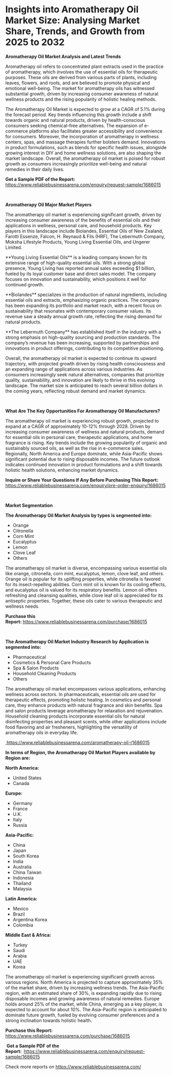 <p><h1>Insights into Aromatherapy Oil Market Size: Analysing Market Share, Trends, and Growth from 2025 to 2032</h1></p><p><strong>Aromatherapy Oil Market Analysis and Latest Trends</strong></p>
<p><p>Aromatherapy oil refers to concentrated plant extracts used in the practice of aromatherapy, which involves the use of essential oils for therapeutic purposes. These oils are derived from various parts of plants, including leaves, flowers, and roots, and are believed to promote physical and emotional well-being. The market for aromatherapy oils has witnessed substantial growth, driven by increasing consumer awareness of natural wellness products and the rising popularity of holistic healing methods.</p><p>The Aromatherapy Oil Market is expected to grow at a CAGR of 5.1% during the forecast period. Key trends influencing this growth include a shift towards organic and natural products, driven by health-conscious consumers seeking chemical-free alternatives. The expansion of e-commerce platforms also facilitates greater accessibility and convenience for consumers. Moreover, the incorporation of aromatherapy in wellness centers, spas, and massage therapies further bolsters demand. Innovations in product formulations, such as blends for specific health issues, alongside growing interest in DIY and home wellness solutions, are also shaping the market landscape. Overall, the aromatherapy oil market is poised for robust growth as consumers increasingly prioritize well-being and natural remedies in their daily lives.</p></p>
<p><strong>Get a Sample PDF of the Report:&nbsp;</strong> <a href="https://www.reliablebusinessarena.com/enquiry/request-sample/1686015?utm_campaign=2262&utm_medium=2&utm_source=Github&utm_content=ia&utm_term=07022025&utm_id=aromatherapy-oil">https://www.reliablebusinessarena.com/enquiry/request-sample/1686015</a></p>
<p>&nbsp;</p>
<p><strong>Aromatherapy Oil Major Market Players</strong></p>
<p><p>The aromatherapy oil market is experiencing significant growth, driven by increasing consumer awareness of the benefits of essential oils and their applications in wellness, personal care, and household products. Key players in this landscape include Biolandes, Essential Oils of New Zealand, Farotti Essenze, Falcon, H. Reynaud & Fils (HRF), The Lebermuth Company, Moksha Lifestyle Products, Young Living Essential Oils, and Ungerer Limited.</p><p>**Young Living Essential Oils** is a leading company known for its extensive range of high-quality essential oils. With a strong global presence, Young Living has reported annual sales exceeding $1 billion, fueled by its loyal customer base and direct sales model. The company focuses on innovation and sustainability, which positions it well for continued growth.</p><p>**Biolandes** specializes in the production of natural ingredients, including essential oils and extracts, emphasizing organic practices. The company has been expanding its portfolio and market reach, with a recent focus on sustainability that resonates with contemporary consumer values. Its revenue saw a steady annual growth rate, reflecting the rising demand for natural products.</p><p>**The Lebermuth Company** has established itself in the industry with a strong emphasis on high-quality sourcing and production standards. The company’s revenue has been increasing, supported by partnerships and innovations in product offerings, contributing to its competitive positioning.</p><p>Overall, the aromatherapy oil market is expected to continue its upward trajectory, with projected growth driven by rising health consciousness and an expanding range of applications across various industries. As consumers increasingly seek natural alternatives, companies that prioritize quality, sustainability, and innovation are likely to thrive in this evolving landscape. The market size is anticipated to reach several billion dollars in the coming years, reflecting robust demand and market dynamics.</p></p>
<p>&nbsp;</p>
<p><strong>What Are The Key Opportunities For Aromatherapy Oil Manufacturers?</strong></p>
<p><p>The aromatherapy oil market is experiencing robust growth, projected to expand at a CAGR of approximately 10-12% through 2028. Driven by increasing consumer awareness of wellness and natural products, demand for essential oils in personal care, therapeutic applications, and home fragrance is rising. Key trends include the growing popularity of organic and sustainably sourced oils, as well as the rise in e-commerce sales. Regionally, North America and Europe dominate, while Asia-Pacific shows significant potential due to rising disposable incomes. The future outlook indicates continued innovation in product formulations and a shift towards holistic health solutions, enhancing market dynamics.</p></p>
<p><strong>Inquire or Share Your Questions If Any Before Purchasing This Report:</strong> <a href="https://www.reliablebusinessarena.com/enquiry/pre-order-enquiry/1686015?utm_campaign=2262&utm_medium=2&utm_source=Github&utm_content=ia&utm_term=07022025&utm_id=aromatherapy-oil">https://www.reliablebusinessarena.com/enquiry/pre-order-enquiry/1686015</a></p>
<p>&nbsp;</p>
<p><strong>Market Segmentation</strong></p>
<p><strong>The Aromatherapy Oil Market Analysis by types is segmented into:</strong></p>
<p><ul><li>Orange</li><li>Citronella</li><li>Corn Mint</li><li>Eucalyptus</li><li>Lemon</li><li>Clove Leaf</li><li>Others</li></ul></p>
<p><p>The aromatherapy oil market is diverse, encompassing various essential oils like orange, citronella, corn mint, eucalyptus, lemon, clove leaf, and others. Orange oil is popular for its uplifting properties, while citronella is favored for its insect-repelling abilities. Corn mint oil is known for its cooling effects, and eucalyptus oil is valued for its respiratory benefits. Lemon oil offers refreshing and cleansing qualities, while clove leaf oil is appreciated for its antiseptic properties. Together, these oils cater to various therapeutic and wellness needs.</p></p>
<p><strong>Purchase this Report:&nbsp;</strong><a href="https://www.reliablebusinessarena.com/purchase/1686015?utm_campaign=2262&utm_medium=2&utm_source=Github&utm_content=ia&utm_term=07022025&utm_id=aromatherapy-oil">https://www.reliablebusinessarena.com/purchase/1686015</a></p>
<p>&nbsp;</p>
<p><strong>The Aromatherapy Oil Market Industry Research by Application is segmented into:</strong></p>
<p><ul><li>Pharmaceutical</li><li>Cosmetics & Personal Care Products</li><li>Spa & Salon Products</li><li>Household Cleaning Products</li><li>Others</li></ul></p>
<p><p>The aromatherapy oil market encompasses various applications, enhancing wellness across sectors. In pharmaceuticals, essential oils are used for therapeutic effects, promoting holistic healing. In cosmetics and personal care, they enhance products with natural fragrance and skin benefits. Spa and salon products leverage aromatherapy for relaxation and rejuvenation. Household cleaning products incorporate essential oils for natural disinfecting properties and pleasant scents, while other applications include food flavoring and air fresheners, highlighting the versatility of aromatherapy oils in everyday life.</p></p>
<p><a href="https://www.reliablebusinessarena.com/aromatherapy-oil-r1686015?utm_campaign=2262&utm_medium=2&utm_source=Github&utm_content=ia&utm_term=07022025&utm_id=aromatherapy-oil">&nbsp;https://www.reliablebusinessarena.com/aromatherapy-oil-r1686015</a></p>
<p><strong>In terms of Region, the Aromatherapy Oil Market Players available by Region are:</strong></p>
<p>
    <p> <strong> North America: </strong>
        <ul>
            <li>United States</li>
            <li>Canada</li>
        </ul>
        </p> 
    <p> <strong> Europe: </strong>
        <ul>
            <li>Germany</li>
            <li>France</li>
            <li>U.K.</li>
            <li>Italy</li>
            <li>Russia</li>
        </ul>
        </p> 
    <p> <strong> Asia-Pacific: </strong>
        <ul>
            <li>China</li>
            <li>Japan</li>
            <li>South Korea</li>
            <li>India</li>
            <li>Australia</li>
            <li>China Taiwan</li>
            <li>Indonesia</li>
            <li>Thailand</li>
            <li>Malaysia</li>
        </ul>
        </p> 
    <p> <strong> Latin America: </strong>
        <ul>
            <li>Mexico</li>
            <li>Brazil</li>
            <li>Argentina Korea</li>
            <li>Colombia</li>
        </ul>
        </p> 
    <p> <strong> Middle East & Africa: </strong>
        <ul>
            <li>Turkey</li>
            <li>Saudi</li>
            <li>Arabia</li>
            <li>UAE</li>
            <li>Korea</li>
        </ul>
    </p>
    </p>
<p><p>The aromatherapy oil market is experiencing significant growth across various regions. North America is projected to capture approximately 35% of the market share, driven by increasing wellness trends. The Asia-Pacific region, with an estimated share of 30%, is expanding rapidly due to rising disposable incomes and growing awareness of natural remedies. Europe holds around 25% of the market, while China, emerging as a key player, is expected to account for about 10%. The Asia-Pacific region is anticipated to dominate future growth, fueled by evolving consumer preferences and a strong inclination towards holistic health.</p></p>
<p><strong>Purchase this Report: </strong><a href="https://www.reliablebusinessarena.com/purchase/1686015?utm_campaign=2262&utm_medium=2&utm_source=Github&utm_content=ia&utm_term=07022025&utm_id=aromatherapy-oil">https://www.reliablebusinessarena.com/purchase/1686015</a></p>
<p>&nbsp;<strong>Get a Sample PDF of the Report:&nbsp;&nbsp;</strong><a href="https://www.reliablebusinessarena.com/enquiry/request-sample/1686015?utm_campaign=2262&utm_medium=2&utm_source=Github&utm_content=ia&utm_term=07022025&utm_id=aromatherapy-oil">https://www.reliablebusinessarena.com/enquiry/request-sample/1686015</a></p>
<p><strong></strong></p>
<p>Check more reports on <a href="https://www.reliablebusinessarena.com/?utm_campaign=2262&utm_medium=2&utm_source=Github&utm_content=ia&utm_term=07022025&utm_id=aromatherapy-oil">https://www.reliablebusinessarena.com/</a></p>
